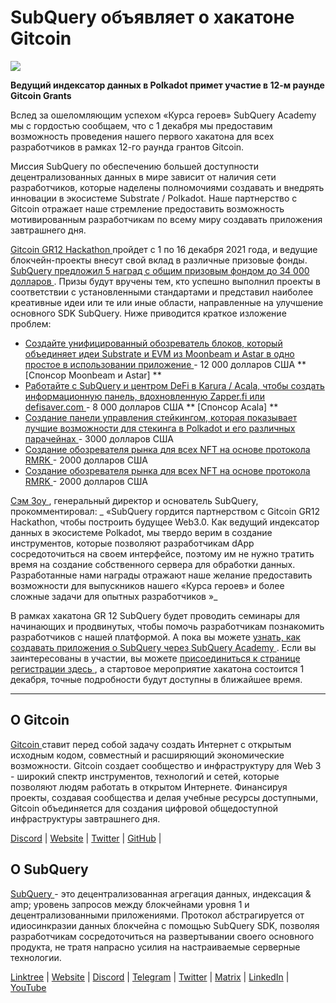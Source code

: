 # SubQuery объявляет о хакатоне Gitcoin

![](https://miro.medium.com/max/1400/1*deQMrJlp2aJ5YVAGoFhO-Q.png)

**Ведущий индексатор данных в Polkadot примет участие в 12-м раунде Gitcoin Grants**

Вслед за ошеломляющим успехом «Курса героев» SubQuery Academy мы с гордостью сообщаем, что с 1 декабря мы предоставим возможность проведения нашего первого хакатона для всех разработчиков в рамках 12-го раунда грантов Gitcoin.

Миссия SubQuery по обеспечению большей доступности децентрализованных данных в мире зависит от наличия сети разработчиков, которые наделены полномочиями создавать и внедрять инновации в экосистеме Substrate / Polkadot. Наше партнерство с Gitcoin отражает наше стремление предоставить возможность мотивированным разработчикам по всему миру создавать приложения завтрашнего дня.

[ Gitcoin GR12 Hackathon ](https://gitcoin.co/hackathon/gr12/onboard) пройдет с 1 по 16 декабря 2021 года, и ведущие блокчейн-проекты внесут свой вклад в различные призовые фонды.  [ SubQuery предложил 5 наград с общим призовым фондом до 34 000 долларов ](https://gitcoin.co/hackathon/gr12/?org=subquery). Призы будут вручены тем, кто успешно выполнил проекты в соответствии с установленными стандартами и представил наиболее креативные идеи или те или иные области, направленные на улучшение основного SDK SubQuery. Ниже приводится краткое изложение проблем:

-   [ Создайте унифицированный обозреватель блоков, который объединяет идеи Substrate и EVM из Moonbeam и Astar в одно простое в использовании приложение ](https://gitcoin.co/issue/subquery/grants/1) - 12 000 долларов США ** [Спонсор Moonbeam и Astar] **
-   [ Работайте с SubQuery и центром DeFi в Karura / Acala, чтобы создать информационную панель, вдохновленную Zapper.fi или defisaver.com ](https://gitcoin.co/issue/subquery/grants/2) - 8 000 долларов США ** [Спонсор Acala] **
-   [ Создание панели управления стейкингом, которая показывает лучшие возможности для стекинга в Polkadot и его различных парачейнах ](https://gitcoin.co/issue/subquery/grants/3) - 3000 долларов США
-   [ Создание обозревателя рынка для всех NFT на основе протокола RMRK ](https://gitcoin.co/issue/subquery/grants/4) - 2000 долларов США
-   [ Создание обозревателя рынка для всех NFT на основе протокола RMRK ](https://gitcoin.co/issue/subquery/grants/5) - 2000 долларов США

[ Сэм Зоу ](https://twitter.com/zoujialiu), генеральный директор и основатель SubQuery, прокомментировал: _ «SubQuery гордится партнерством с Gitcoin GR12 Hackathon, чтобы построить будущее Web3.0. Как ведущий индексатор данных в экосистеме Polkadot, мы твердо верим в создание инструментов, которые позволяют разработчикам dApp сосредоточиться на своем интерфейсе, поэтому им не нужно тратить время на создание собственного сервера для обработки данных. Разработанные нами награды отражают наше желание предоставить возможности для выпускников нашего «Курса героев» и более сложные задачи для опытных разработчиков »_

В рамках хакатона GR 12 SubQuery будет проводить семинары для начинающих и продвинутых, чтобы помочь разработчикам познакомить разработчиков с нашей платформой. А пока вы можете [ узнать, как создавать приложения о SubQuery через SubQuery Academy ](https://subquery.coassemble.com/unlock/dOKZW6O#/). Если вы заинтересованы в участии, вы можете [ присоединиться к странице регистрации здесь ](https://gitcoin.co/hackathon/gr12/onboard), а стартовое мероприятие хакатона состоится 1 декабря, точные подробности будут доступны в ближайшее время.

---

## О Gitcoin

[ Gitcoin ](http://www.gitcoin.co/) ставит перед собой задачу создать Интернет с открытым исходным кодом, совместный и расширяющий экономические возможности. Gitcoin создает сообщество и инфраструктуру для Web 3 - широкий спектр инструментов, технологий и сетей, которые позволяют людям работать в открытом Интернете. Финансируя проекты, создавая сообщества и делая учебные ресурсы доступными, Gitcoin объединяется для создания цифровой общедоступной инфраструктуры завтрашнего дня.

[Discord](https://discord.gg/6PZUM3cFpz)  | [Website](http://www.gitcoin.co/)  |  [Twitter](https://twitter.com/gitcoin)  |  [GitHub](https://github.com/gitcoinco/)  |

## О SubQuery

[ SubQuery ](https://subquery.network/) - это децентрализованная агрегация данных, индексация & amp; уровень запросов между блокчейнами уровня 1 и децентрализованными приложениями. Протокол абстрагируется от идиосинкразии данных блокчейна с помощью SubQuery SDK, позволяя разработчикам сосредоточиться на развертывании своего основного продукта, не тратя напрасно усилия на настраиваемые серверные технологии.

​​[Linktree](https://linktr.ee/subquerynetwork)  |  [Website](https://subquery.network/)  |  [Discord](https://discord.com/invite/78zg8aBSMG)  |  [Telegram](https://t.me/subquerynetwork)  |  [Twitter](https://twitter.com/subquerynetwork)  |  [Matrix](https://matrix.to/#/#subquery:matrix.org)  |  [LinkedIn](https://www.linkedin.com/company/subquery)  |  [YouTube](https://www.youtube.com/channel/UCi1a6NUUjegcLHDFLr7CqLw)
